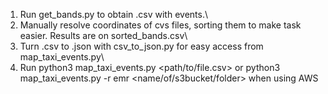 
1) Run get_bands.py to obtain .csv with events.\
2) Manually resolve coordinates of cvs files, sorting them to make task easier. Results are on sorted_bands.csv\
3) Turn .csv to .json with csv_to_json.py for easy access from map_taxi_events.py\
4) Run python3 map_taxi_events.py <path/to/file.csv>  or python3 map_taxi_events.py -r emr <name/of/s3bucket/folder> when using AWS